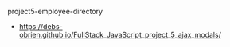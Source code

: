 project5-employee-directory
* https://debs-obrien.github.io/FullStack_JavaScript_project_5_ajax_modals/
